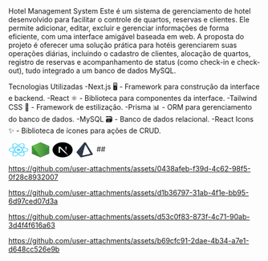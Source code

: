##
Hotel Management System
Este é um sistema de gerenciamento de hotel desenvolvido para facilitar o controle de quartos, reservas e clientes. 
Ele permite adicionar, editar, excluir e gerenciar informações de forma eficiente, com uma interface amigável baseada em web.
A proposta do projeto é oferecer uma solução prática para hotéis gerenciarem suas operações diárias, incluindo o cadastro de clientes, 
alocação de quartos, registro de reservas e acompanhamento de status (como check-in e check-out), tudo integrado a um banco de dados MySQL.

Tecnologias Utilizadas
-Next.js 🖥️ - Framework para construção da interface e backend.
-React ⚛️ - Biblioteca para componentes da interface.
-Tailwind CSS 🎨 - Framework de estilização.
-Prisma 📊 - ORM para gerenciamento do banco de dados.
-MySQL 🗃️ - Banco de dados relacional.
-React Icons ✨ - Biblioteca de ícones para ações de CRUD.

  <img align="center" alt="Gabriel-React" height="30" width="40" src="https://raw.githubusercontent.com/devicons/devicon/master/icons/react/react-original.svg">
  <img align="center" alt="Gabriel-Node" height="30" width="40" src="https://raw.githubusercontent.com/devicons/devicon/master/icons/nodejs/nodejs-original.svg">
  <img align="center" alt="Gabriel-Next" height="30" width="40" src="https://raw.githubusercontent.com/devicons/devicon/master/icons/nextjs/nextjs-original.svg">
  <img align="center" alt="Gabriel-Node" height="30" width="40" src="https://raw.githubusercontent.com/devicons/devicon/master/icons/prisma/prisma-original.svg">
  ##
 
https://github.com/user-attachments/assets/0438afeb-f39d-4c62-98f5-0f28c8932007



https://github.com/user-attachments/assets/d1b36797-31ab-4f1e-bb95-6d97ced07d3a



https://github.com/user-attachments/assets/d53c0f83-873f-4c71-90ab-3d4f4f616a63



https://github.com/user-attachments/assets/b69cfc91-2dae-4b34-a7e1-d648cc526e9b



